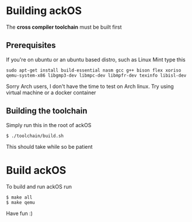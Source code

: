 # Building ackOS

The **cross compiler toolchain** must be built first

## Prerequisites
If you're on ubuntu or an ubuntu based distro, such as Linux Mint type this
```
sudo apt-get install build-essential nasm gcc g++ bison flex xoriso qemu-system-x86 libgmp3-dev libmpc-dev libmpfr-dev texinfo libisl-dev
```
Sorry Arch users, I don't have the time to test on Arch linux. Try using virtual machine or a docker container

## Building the toolchain
Simply run this in the root of ackOS
```
$ ./toolchain/build.sh
```
This should take while so be patient

# Build ackOS
To build and run ackOS run
```
$ make all
$ make qemu
```

Have fun :)